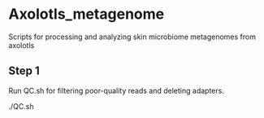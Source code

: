 # Axolotls_metagenome
Scripts for processing and analyzing skin microbiome metagenomes from axolotls

## Step 1
Run QC.sh for filtering poor-quality reads and deleting adapters.

./QC.sh
